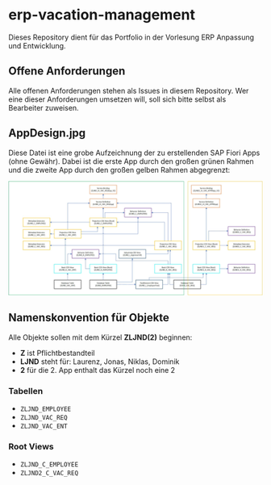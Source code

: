# erp-vacation-management

Dieses Repository dient für das Portfolio in der Vorlesung ERP Anpassung und Entwicklung.

## Offene Anforderungen

Alle offenen Anforderungen stehen als Issues in diesem Repository. Wer eine dieser Anforderungen umsetzen will, soll sich bitte selbst als Bearbeiter zuweisen.

## AppDesign.jpg

Diese Datei ist eine grobe Aufzeichnung der zu erstellenden SAP Fiori Apps (ohne Gewähr). Dabei ist die erste App durch den großen grünen Rahmen und die zweite App durch den großen gelben Rahmen abgegrenzt:

![App Design](AppDesign.jpg)

## Namenskonvention für Objekte

Alle Objekte sollen mit dem Kürzel **ZLJND(2)** beginnen:

- **Z** ist Pflichtbestandteil
- **LJND** steht für: Laurenz, Jonas, Niklas, Dominik
- **2** für die 2. App enthalt das Kürzel noch eine 2

### Tabellen

- `ZLJND_EMPLOYEE`
- `ZLJND_VAC_REQ`
- `ZLJND_VAC_ENT`

### Root Views

- `ZLJND_C_EMPLOYEE`
- `ZLJND2_C_VAC_REQ`
